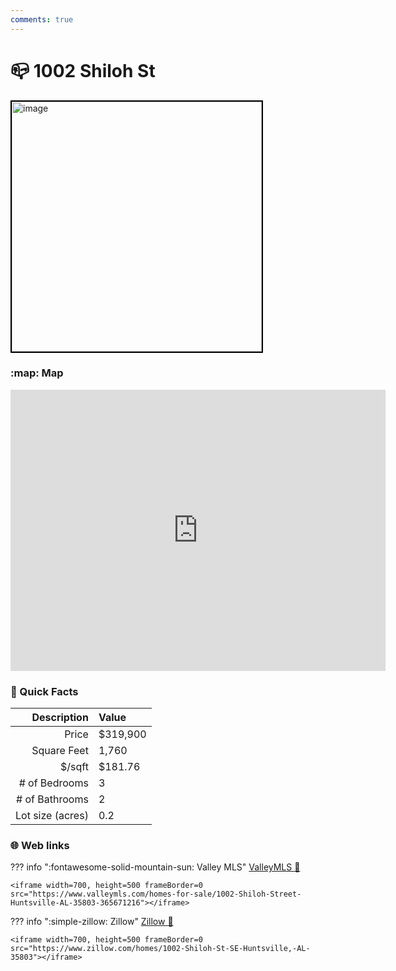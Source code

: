 ```yaml
---
comments: true
---
```


# 📪 1002 Shiloh St

<img
    src="https://realestatedigital.propertiescdn.com/ListingImages/alnaris-p/addl_picts/0/0/21857170-26.jpg" 
    alt="image" 
    width="400" 
    style="border:2px solid black">

### :map: Map

<iframe src="https://www.google.com/maps/embed?pb=!1m18!1m12!1m3!1d3283.4831767640476!2d-86.5507198229371!3d34.61722818768491!2m3!1f0!2f0!3f0!3m2!1i1024!2i768!4f13.1!3m3!1m2!1s0x88620d72fa372621%3A0xb4135cf2dd8cfaf2!2s1002%20Shiloh%20St%2C%20Huntsville%2C%20AL%2035803!5e0!3m2!1sen!2sus!4v1717080820374!5m2!1sen!2sus" width="600" height="450" style="border:0;" allowfullscreen="" loading="lazy" referrerpolicy="no-referrer-when-downgrade"></iframe>

### :open_file_folder: Quick Facts

| Description       | Value |
| ----------------: | :---- |
| Price             | $319,900 |
| Square Feet       | 1,760 |
| $/sqft            | $181.76 |
| # of Bedrooms     | 3 |
| # of Bathrooms    | 2 |
| Lot size (acres)  | 0.2 |

### :globe_with_meridians: Web links

??? info ":fontawesome-solid-mountain-sun:  Valley MLS"
    [ValleyMLS 	:link:](https://www.valleymls.com/homes-for-sale/1002-Shiloh-Street-Huntsville-AL-35803-365671216)

    <iframe width=700, height=500 frameBorder=0 src="https://www.valleymls.com/homes-for-sale/1002-Shiloh-Street-Huntsville-AL-35803-365671216"></iframe>

??? info ":simple-zillow:  Zillow"
    [Zillow :link:](https://www.zillow.com/homes/1002-Shiloh-St-SE-Huntsville,-AL-35803)

    <iframe width=700, height=500 frameBorder=0 src="https://www.zillow.com/homes/1002-Shiloh-St-SE-Huntsville,-AL-35803"></iframe>